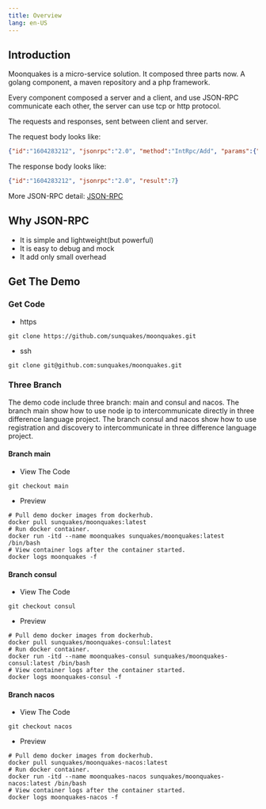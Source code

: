 ```yaml
---
title: Overview 
lang: en-US
---
```

## Introduction
Moonquakes is a micro-service solution. It composed three parts now. A golang component, a maven repository and a php framework.

Every component composed a server and a client, and use JSON-RPC communicate each other, the server can use tcp or http protocol.  

The requests and responses, sent between client and server.

The request body looks like:
```json
{"id":"1604283212", "jsonrpc":"2.0", "method":"IntRpc/Add", "params":{"a":1,"b":6}}
```
The response body looks like:
```json
{"id":"1604283212", "jsonrpc":"2.0", "result":7}
```
More JSON-RPC detail: [JSON-RPC](https://www.jsonrpc.org/)

## Why JSON-RPC
- It is simple and lightweight(but powerful)
- It is easy to debug and mock
- It add only small overhead

## Get The Demo
### Get Code
- https
```shell
git clone https://github.com/sunquakes/moonquakes.git
```
- ssh
```shell
git clone git@github.com:sunquakes/moonquakes.git
```
### Three Branch
The demo code include three branch: main and consul and nacos. The branch main show how to use node ip to intercommunicate directly in three difference language project. The branch consul and nacos show how to use registration and discovery to intercommunicate in three difference language project. 
#### Branch main
- View The Code
```shell
git checkout main
```
- Preview 
```shell
# Pull demo docker images from dockerhub.
docker pull sunquakes/moonquakes:latest
# Run docker container.
docker run -itd --name moonquakes sunquakes/moonquakes:latest /bin/bash
# View container logs after the container started.
docker logs moonquakes -f
```
#### Branch consul 
- View The Code
```shell
git checkout consul 
```
- Preview
```shell
# Pull demo docker images from dockerhub.
docker pull sunquakes/moonquakes-consul:latest
# Run docker container.
docker run -itd --name moonquakes-consul sunquakes/moonquakes-consul:latest /bin/bash
# View container logs after the container started.
docker logs moonquakes-consul -f
```
#### Branch nacos
- View The Code
```shell
git checkout nacos 
```
- Preview
```shell
# Pull demo docker images from dockerhub.
docker pull sunquakes/moonquakes-nacos:latest
# Run docker container.
docker run -itd --name moonquakes-nacos sunquakes/moonquakes-nacos:latest /bin/bash
# View container logs after the container started.
docker logs moonquakes-nacos -f
```


